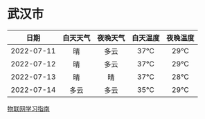 # 武汉市
|日期|白天天气|夜晚天气|白天温度|夜晚温度|
|:--:|:--:|:--:|:--:|:--:|
|2022-07-11|晴|多云|37℃|29℃|
|2022-07-12|晴|多云|37℃|29℃|
|2022-07-13|晴|晴|37℃|28℃|
|2022-07-14|多云|多云|35℃|29℃|
 
[物联网学习指南](http://doc.lziqi.top/IoT)
